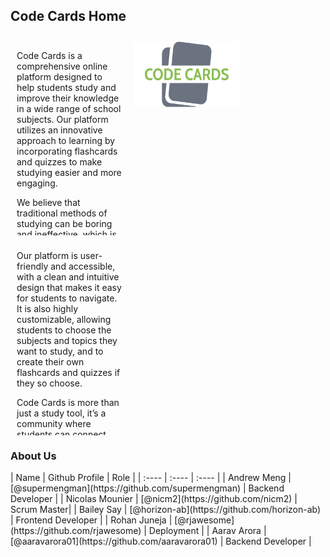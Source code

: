 ## Code Cards Home


<style>

/* Create three equal columns that floats next to each other */
.column {
  float: left;
  width: 33.33%;
  padding: 10px;
  height: 300px; /* Should be removed. Only for demonstration */
}

/* Clear floats after the columns */
.row:after {
  content: "";
  display: table;
  clear: both;
}
</style>

<div class="row">
  <div class="column">
     <p>Code Cards is a comprehensive online platform designed to help students study and improve their knowledge in a wide range of school subjects. Our platform utilizes an innovative approach to learning by incorporating flashcards and quizzes to make studying easier and more engaging.

We believe that traditional methods of studying can be boring and ineffective, which is why we have created a dynamic and interactive platform that makes learning fun and engaging. Our flashcards are designed to be visually appealing, with easy-to-read information presented in an organized and concise manner. They are an effective tool for memorizing and retaining information, and can be used to supplement any existing study material.

In addition to flashcards, our platform also includes quizzes to test students’ knowledge and understanding of various subjects. The quizzes are designed to be challenging but not overwhelming, and provide instant feedback to help students gauge their performance. Furthermore, our platform also provides statistics and insights into students’ performance, so they can see where they need to improve and track their progress over time.
</p>
  </div>
  <div class="column">
    <img src="assets/img/logo5.png"
     alt="logo"
     style="float: left; margin-right: 10px; size:20%" />
  </div>
  <div class="column">
    <p>Our platform is user-friendly and accessible, with a clean and intuitive design that makes it easy for students to navigate. It is also highly customizable, allowing students to choose the subjects and topics they want to study, and to create their own flashcards and quizzes if they so choose.

Code Cards is more than just a study tool, it’s a community where students can connect with each other, share their own flashcards and quizzes, and collaborate on projects. Our platform encourages students to work together and help each other, fostering a positive and supportive learning environment.

In conclusion, Code Cards is a revolutionary platform that is changing the way students study and learn. With its combination of flashcards, quizzes, and performance tracking, students have all the tools they need to succeed and achieve their academic goals. Join our community today and experience the benefits of a more interactive and engaging way of learning!</p>
  </div>
</div>

<h3>About Us</h3>
| Name | Github Profile | Role |
| :---- | :---- | :---- |
| Andrew Meng | [@supermengman](https://github.com/supermengman) | Backend Developer |
| Nicolas Mounier | [@nicm2](https://github.com/nicm2) | Scrum Master|
| Bailey Say | [@horizon-ab](https://github.com/horizon-ab) | Frontend Developer |
| Rohan Juneja | [@rjawesome](https://github.com/rjawesome) | Deployment |
| Aarav Arora | [@aaravarora01](https://github.com/aaravarora01) | Backend Developer |